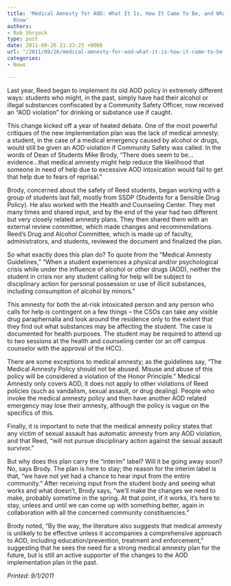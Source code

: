 ```yaml
---
title: 'Medical Amnesty for AOD: What It Is, How It Came To Be, and What You Should
  Know'
authors:
- Rob Shryock
type: post
date: 2011-09-26 21:33:23 +0000
url: "/2011/09/26/medical-amnesty-for-aod-what-it-is-how-it-came-to-be-and-what-you-should-know/"
categories:
- News

---
```

Last year, Reed began to implement its old AOD policy in extremely different ways: students who might, in the past, simply have had their alcohol or illegal substances confiscated by a Community Safety Officer, now received an “AOD violation” for drinking or substance use if caught.

This change kicked off a year of heated debate. One of the most powerful critiques of the new implementation plan was the lack of medical amnesty: a student, in the case of a medical emergency caused by alcohol or drugs, would still be given an AOD violation if Community Safety was called. In the words of Dean of Students Mike Brody, “There does seem to be&#8230;evidence&#8230;that medical amnesty might help reduce the likelihood that someone in need of help due to excessive AOD intoxication would fail to get that help due to fears of reprisal.”

Brody, concerned about the safety of Reed students, began working with a group of students last fall, mostly from SSDP (Students for a Sensible Drug Policy). He also worked with the Health and Counseling Center. They met many times and shared input, and by the end of the year had two different but very closely related amnesty plans. They then shared them with an external review committee, which made changes and recommendations. Reed&#8217;s Drug and Alcohol Committee, which is made up of faculty, administrators, and students, reviewed the document and finalized the plan.

So what exactly does this plan do? To quote from the “Medical Amnesty Guidelines,” “When a student experiences a physical and/or psychological crisis while under the influence of alcohol or other drugs (AOD), neither the student in crisis nor any student calling for help will be subject to disciplinary action for personal possession or use of illicit substances, including consumption of alcohol by minors.”

This amnesty for both the at-risk intoxicated person and any person who calls for help is contingent on a few things – the CSOs can take any visible drug paraphernalia and look around the residence only to the extent that they find out what substances may be affecting the student. The case is documented for health purposes. The student may be required to attend up to two sessions at the health and counseling center (or an off campus counselor with the approval of the HCC).

There are some exceptions to medical amnesty; as the guidelines say, “The Medical Amnesty Policy should not be abused. Misuse and abuse of this policy will be considered a violation of the Honor Principle.” Medical Amnesty only covers AOD, it does not apply to other violations of Reed policies (such as vandalism, sexual assault, or drug dealing). People who invoke the medical amnesty policy and then have another AOD related emergency may lose their amnesty, although the policy is vague on the specifics of this.

Finally, it is important to note that the medical amnesty policy states that any victim of sexual assault has automatic amnesty from any AOD violation, and that Reed, “will not pursue disciplinary action against the sexual assault survivor.”

But why does this plan carry the “interim” label? Will it be going away soon? No, says Brody. The plan is here to stay; the reason for the interim label is that, “we have not yet had a chance to hear input from the entire community.” After receiving input from the student body and seeing what works and what doesn&#8217;t, Brody says, “we&#8217;ll make the changes we need to make, probably sometime in the spring. At that point, if it works, it&#8217;s here to stay, unless and until we can come up with something better, again in collaboration with all the concerned community constituencies.”

Brody noted, “By the way, the literature also suggests that medical amnesty is unlikely to be effective unless it accompanies a comprehensive approach to AOD, including education/prevention, treatment and enforcement,” suggesting that he sees the need for a strong medical amnesty plan for the future, but is still an active supporter of the changes to the AOD implementation plan in the past.

_Printed: 9/1/2011_